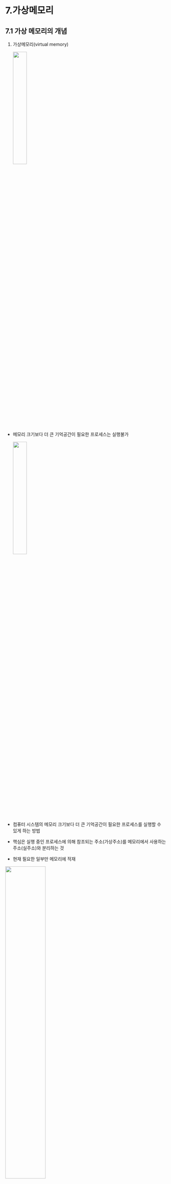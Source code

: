 # 7.가상메모리

## 7.1 가상 메모리의 개념

1. 가상메모리(virtual memory)
    
    <img src="https://github.com/myrhymetree/operating-system/assets/94158097/50618b75-faa7-49f2-bb4e-dcbab9206004" width="30%" height="30%"/>
    
- 메모리 크기보다 더 큰 기억공간이 필요한 프로세스는 실행불가
    
    <img src="https://github.com/myrhymetree/operating-system/assets/94158097/3ae960c6-855a-4d1b-821f-8d470d5e8a5e" width="30%" height="30%"/>

    
- 컴퓨터 시스템의 메모리 크기보다 더 큰 기억공간이 필요한 프로세스를 실행할 수 있게 하는 방법
- 핵심은 실행 중인 프로세스에 의해 참조되는 주소(가상주소)를 메모리에서 사용하는 주소(실주소)와 분리하는 것
- 현재 필요한 일부만 메모리에 적재

<img src="https://github.com/myrhymetree/operating-system/assets/94158097/7f570588-ccb7-4d4c-be76-08ef69ade0ce" width="50%" height="50%"/>

    
1. 사상(mapping)
- 가상주소를 실주소로 변환하는 과정
1. 동적 주소 변환(Dynamic Address Translation, DAT)
    - 주소 변환이 가상주소 내의 각 항목별로, 즉 바이트나 워드 단위로 이루어지면 변환에 필요한 정보량이 너무 많아짐
    -> 프로세스가 요구하는 메모리 공간보다 더 큰 기억장소를 필요로 함.
    -> 사상정보의 양을 줄여야 함
    - 프로세스가 실행되는 동안 가상주소를 실주소로 바꾸는 절차
    - 주소 변환 사상표를 이용
2. 인위적 연속성
    - 가상주소 공간에서 연속인 주소가 실주소공간에서도 연속일 필요는 없음

        <img src="https://github.com/myrhymetree/operating-system/assets/94158097/47102a0c-cb21-40f2-b00f-053a558545c0" width="50%" height="50%"/>
        

## 7.2 블록 단위 주소 변환

1. 항목별(바이트나 워드 단위) 변환의 문제점
    - 변환에 필요한 정보량이 많아 비효율적임
2. 주소 변환 사상표
    - 동적 주소변환을 위한 정보를 가진 표

        <img src="https://github.com/myrhymetree/operating-system/assets/94158097/c51d8d11-0a07-4b59-b9fb-d5cc9b459b08" width="80%" height="80%"/>
        
    - 주소 변환이 필요한 바이트나 워드 단위로 이뤄지면 변환에 필요한 정보량이 너무 많아 비효율적임
3. 블록 사상 시스템
    - 정보를 블록 단위로 분류하여 각 블록이 메모리의 어디에 위치하는지만을 관리
    - 가상 메모리의 각 블록이 메모리의 어디에 위치하는지 관리
    - 가상주소 ｖ= (ｂ, ｄ): b는 블록 번호, d는 블록의 시작점으로부터의 변위
  
      <img src="https://github.com/myrhymetree/operating-system/assets/94158097/981f1fd7-6cb6-4d2b-8fab-d3e38e8f293f" width="80%" height="80%"/>

        
    - 블록의 크기는 적절히 정해야 함
        - 크기가 커질수록
            - 사상표 크기 감소
            - 블록 전송시간 증가, 동시에 적재할 프로세스 수 감소
        - 크기가 작아질수록
            - 블록 전송시간 감소, 동시에 적재할 프로세스 수 증가
            - 사상표 크기 증가
4. 블록 구성 방식

    <img src="https://github.com/myrhymetree/operating-system/assets/94158097/d4c952f5-5737-4c97-ba83-ab8ff4f4e50a" width="50%" height="50%"/>
    
    - 페이지 : 블록의 크기가 동일
    - 세그먼트 : 블록의 크기가 다름

## 7.2.1 페이징 기법

1. 페이징 기법
    - 가상 메모리를 페이지 단위로 나누어 관리하는 기법
    - 메모리 영역도 페이지와 동일한 크기의 페이지 프레임으로 나눔
        - 페이지 프레임 : 페이지를 담을 수 있는 틀
  
        <img src="https://github.com/myrhymetree/operating-system/assets/94158097/5978792a-3395-46c4-bfe0-333861e9da86" width="80%" height="80%"/>

        
2. 페이지 프레임
    - 가상 메모리의 동일한 고정된 크기로 분할된 메모리 영역의 블록
    - 가상 메모리 상의 페이지를 담을 수 있도록 실제 메모리에 틀(frame)을 만들어 둔 것
3. 페이지 사상표

    <img src="https://github.com/myrhymetree/operating-system/assets/94158097/fcd82cfb-4fd5-42fe-9f8a-532a0552d372" width="80%" height="80%"/>
    
    - 프로세스가 사용하는 가상주소를 메모리에 적재된 후에도 바로 찾을 수 있도록 실주소로 동적 변환을 할 수 있게 함.
    - 페이지 번호에 대한 페이지 프레임 번호 저장
  
        <img src="https://github.com/myrhymetree/operating-system/assets/94158097/e27d8970-e732-458b-8efd-b2c9a5223a1f" width="50%" height="50%"/>
      
        
    - 가상주소의 페이지 번호별 저장 정보 : 실주소의 페이지 프레임 번호, 현재 메모리에 존재하는지의 여부 비트값, 보조기억장치의 주소
    
5. 동적 주소 변환
    - 직접 사상 : 페이지 사상표를 직접 이용하여 동적 주소 변환
    
    ![image](https://github.com/myrhymetree/operating-system/assets/94158097/22d11389-8ad2-4bee-a398-b9999e35d006)
    
    - 연관 사상 : 페이지 변환 정보를 연관 기억장치에 저장한 연관 사상표를 이용하여 동적 주소 변환
        
        ![image](https://github.com/myrhymetree/operating-system/assets/94158097/0d8086b8-57b1-4502-b6a0-035e4a3d384c)
        
    - 연관 기억장치 : 저장된 값을 이용하여 데이터를 엑세스하는 고속 메모리 장치
    
        ![image](https://github.com/myrhymetree/operating-system/assets/94158097/02a5f1bf-3617-4599-9807-0a07fa3e3ea2)
    
    - 연관 / 직접 사상 : 연관 사상표에는 가장 최근에 참조된 페이지 항목만 보관하고 나머지는 페이지 사상표에 수록하여, 연관 사상표에 없을 때는 직접 사상 기법으로 변환
6. 페이징 기법의 특징
    - 논리적 의미와 무관한 동일 크기의 페이지로 나눔
    - 메모리 보호는 페이지 단위로 이루어짐
    - 외부 단편화는 발생하지 않으나 내부 단편화는 발생할 수 있음

## 7.2.2 세그먼테이션 기법

1. 세그먼테이션 기법
   
    <img src="https://github.com/myrhymetree/operating-system/assets/94158097/17948670-fe23-4b64-a1ce-999701b4124f" width="50%" height="50%"/>

    - 가상 메모리를 세그먼트 단위로 나누어 관리하는 기법
        - 세그먼트 : 논리적 의미에 부합하는 다양한 크기의 블록
    - 세그먼트 사상표를 이용하여 동적 주소변환
    - 메모리 적재를 위해서는 최초 적합(first-fit), 최적 적합(best-fit) 등의 방법 이용
2. 세그먼트 사상표

    <img src="https://github.com/myrhymetree/operating-system/assets/94158097/85f2d99d-30e4-4d90-ac3e-1a12f7d5c025" width="50%" height="50%"/>
    
    - 페이지 사상표와 유사
        - 세그먼트 번호에 대한 실주소에서의 시작 위치 저장
        - 세그먼트 길이는 오버플로 확인용
        - 가상 주소의 세그먼트 번호별 저장 정보 : 실주소의 시작위치, 현재 메모리에 존재하는지의 여부 비트값, 보조기억장치의 주소, 세그먼트의 길이
        - 세그먼트 존재 비트 : 해당 세그먼트가 현재 메모리에 존재하는지 여부를 나타내는 비트값
    - 동적 주소변환
        
        ![image](https://github.com/myrhymetree/operating-system/assets/94158097/0cca70a5-e1fe-4f71-a7c5-42de4d5e6a5f)
        

## 7.2.3 페이징/세그먼테이션 혼용기법

![image](https://github.com/myrhymetree/operating-system/assets/94158097/aa75c31c-02e8-4d0b-9271-fab0b1655983)

![image](https://github.com/myrhymetree/operating-system/assets/94158097/a2af0a69-5a03-442f-93c4-23c5d7737850)

1. 페이징/세그먼테이션 혼용기법
    - 세그먼테이션 기법의 논리적 장점과 페이징 기법의 메모리 관리 측면의 장점을 활용
    - 가상 메모리를 세그먼트 단위로 분할 후 각 세그먼트를 다시 페이지 단위로 분할
    - 메모리도 페이지 프레임으로 분할하여 하나의 페이지만 페이지 프레임에 적재하는 방식
    - 세그먼트 사상표에 저장되는 주소는 실주소가 아닌 각 세그먼트에 대한 페이지 사상표의 시작 주소(그림에서 180)
    - 동적 주소변환
        
![image](https://github.com/myrhymetree/operating-system/assets/94158097/0bb090f7-9b98-4bbb-a17e-28a1388b0ae6)
        

# 7.3 페이지 호출기법

1. 메모리 호출기법
    - 어느 시점에 페이지 또는 세그먼트를 메모리에 적재할 것인가를 결정하는 기법
    - 페이징 기법에서 호출기법 종류
        - 요구 페이지 호출 기법
  
            <img src="https://github.com/myrhymetree/operating-system/assets/94158097/5493fd51-f9e3-4cf2-846f-1af3ca01a54b" width="50%" height="50%"/>
            
        - 예상 페이지 호출 기법
     
            <img src="https://github.com/myrhymetree/operating-system/assets/94158097/ff2d117a-659d-40d0-8495-626338f8a8ba" width="50%" height="50%"/>

            
2. 요구 페이지 호출기법(demand page fetch strategy)
    - 페이지가 요구될 때 해당 페이지를 메모리로 옮김
    - 페이지 결정에 대한 오버헤드가 최소화됨
    - 적재된 페이지는 실제로 참조됨
    - 프로세스 시작 지점에는 연속적으로 페이지 부재 발생
3. 예상 페이지 호출기법
    - 필요한 페이지를 예상하여 미리 페이지를 메모리에 옮김
    - 프로세스 시작 지점에 적용하면 성능이 개선됨
    - 예상이 옳았다면 실제로 필요한 시점이 되었을 때 프로세스 실행이 단절되지 않음
    - 예상이 잘못된 경우 시간과 메모리 공간 낭비

## 7.4 페이지 교체기법

1. 페이징 기법
    - 모든 페이지 프레임이 사용되고 있을 때 새로 적재되어야 할 페이지를 위해 적절한 교체 대상을 결정
        
        ![image](https://github.com/myrhymetree/operating-system/assets/94158097/4ac6ea1f-c7cf-4d6a-9eab-35dc20e3d119)
        
2. 최적화 원칙(principle of optimality)
    - 최적의 성과를 얻기 위해 앞으로 가장 오랫동안 사용되지 않을 페이지를 교체 대상으로 선택
    - 이론적으로 최적이나 미래를 예측할 수 없으므로 실제로 실현은 불가능
3. 선택을 위한 기본 정책
    - 대체로 좋은 결론은 내리면서 선택을 위한 시간 및 공간 오버헤드가 가장 적은 방법
4. 페이지 고정(교체 제외 페이지)
    - 효율적인 동작을 위해 어떤 페이지들은 교체가 일어나지 않도록 고정
    - 페이징을 위한 슈퍼바이저(커널) 코드 영역
    - 커널에 속하지 못한 보조기억장치 드라이버 영역
    - 시간을 맞춰 동작해야 하는 코드 영역
    - DMA 등에 의해 입출력장치로부터 직접 데이터가 교환되어야 하는 데이터 버퍼 영역 등

```
휴리스틱(Heuristics)이란,
문제를 해결하거나 불확실한 사항에 대해 판단을 내릴 필요가 있지만, 명확한 실마리가 없을 경우에 사용하는 편의적 발견적인 방법입니다. 다른 말로 표현하면 쉬운방법, 간편법, 발견법, 어림셈(어림짐작)이라고 말할 수 있습니다.

```

## 7.4.1 FIFO 페이지 교체

1. FIFO(First=In-First-Out) 페이지 교체 기법
    - 메모리 내에 가장 오래 있었던 페이지를 교체
    - 각 페이지가 메모리에 적재될 때마다 그때의 시간을 기억
    - FIFO 큐로 구현
        
       ![image](https://github.com/myrhymetree/operating-system/assets/94158097/4e20a1fe-9e87-4e60-908d-d5174e963fc1)
        
2. 단점
    - 가장 많이 사용하는 페이지를 교체시킬 가능성 있음
    - Belady의 이상현상(anomaly): 프로세스에 더 많은 수의 페이지 프레임을 할당할 경우 오히려 페이지 부재가 더 많이 발생할 수 있는 경우

        ![image](https://github.com/myrhymetree/operating-system/assets/94158097/82313c7c-5d39-4381-af96-3e9cf3ab1120)
        

## 7.4.2 LRU 페이지 교체

1. LUR(Least Recently Used) 페이지 교체기법
    - 가장 오랫동안 사용되지 않은 페이지를 선택하여 교체
    - 최근의 상황이 가까운 미래에 대한 좋은 척도라는 국부성 휴리스틱에 의존하는 것
    - 구현 : 참조시각 또는 리스트 이용
2. 국부성(locality)
    - 최근의 상황이 가까운 미래에 대한 좋은 척도
    - 프로세스는 기억장치 내의 정보를 어느 한순간에 특정 부분을 집중적으로 참조한다는 것
    - 시간 국부성과 공간 국부성
    - 시간 국부성 : 오후 3시에 날씨가 맑으면 오후 3시 30분에도 날씨가 맑을 가능성이 높다는 것
    - 공간 국부성 : 서울에 날씨가 맑다면 인천도 날씨가 맑을 가능성이 높다는 것
3. 참조시간을 이용한 LRU 구현
    - 각 페이지가 참조될 때마다 그때의 시간을 테이블에 기록
    - 페이지를 엑세스하면 해당 페이지 번호를 리스트의 선두에 옮김
    - 교체가 필요한 경우 리스트의 끝에 있는 페이지(참조시각이 가장 오래됨)가 교체 대상으로 선택
    
    ![image](https://github.com/myrhymetree/operating-system/assets/94158097/d3649ce6-7001-4785-9b18-0a8ae4c21fd4)
    *참조시간을 이용한 LRU 페이지 교체기법 구현*
    
4. 리스트를 이용한 LRU 구현
    - 메모리에 적재된 페이지 번호를 저장하는 리스트를 이용
    - 페이지를 엑세스하면 해당 페이지 번호를 리스트의 선두에 옮김
    - 교체가 필요한 경우 리스트의 끝에 있는 페이지가 교체 대상으로 선택
        
        ![image](https://github.com/myrhymetree/operating-system/assets/94158097/af628262-bdda-474f-91c9-5bc95581dc34)
        *리스트를 이용한 LRU 페이지 교체기법 구현*
        
5. 장점
    - Belady의 이상현상이 발생하지 않음
    - 많은 경우 최적화 원칙에 근사한 선택 가능
6. 단점
    - 경험적 판단이 맞지 않는 상황이 존재(여러 페이지로 구성되는 커다란 루프)
    - 국부성이 맞지 않는 상황도 존재
    - 막대한 오버헤드, 별로 이용되지 않음

## 7.4.3 LFU 페이지 교체

![image](https://github.com/myrhymetree/operating-system/assets/94158097/99faf30f-2074-48ff-9725-54def676d519)

1. LFU(Least Frequetly Used)페이지 교체 기법
    - 참조된 횟수가 가장 적은 페이지가 교체
    - 구현 : 참조횟수 이용
2. 단점
    - 가장 드물게 이용되는 페이지가 가장 최근에 메모리로 옮겨진 페이지일 가능성 있음
    - 초기에 매우 많이 사용된 후 더 이상 사용되지 않는 페이지는 불필요하게 메모리를 점유할 가능성 있음
    - 오버헤드가 큼

## 7.4.4 NUR 페이지 교체

1. NUR(Not Used Recently) 페이지 교체기법
    - 적은 오버헤드로 적절한 성능, 실제로 자주 사용되는 기법
    - 참조 여부와 수정 여부에 따라 페이지들을 네 그룹으로 구분
    <br />
    |그룹|r|m|비고|
    |---|---|---|---|
    |1|0|0|참조 O, 수정 X|
    |2|0|1|참조 X, 수정 O|
    |3|1|0|참조 O, 수정 X|
    |4|1|1|참조 O, 수정 O|
- 페이지 교체가 필요한 경우에는 그룹 1, 그룹 2, 그룹 3, 그룹 4의 순으로 비어 있지 않는 그룹에서 교체대상을 선택
- 그룹 내에서 선택은 무작위

## 7.4.5 2차 기회 페이지 교체

1. 2차 기회 페이지 교체기법
    - 참조 비트를 활용
    - 참조 비트가 0이면서 메모리 내에 가장 오래 있었던 페이지를 선택하여 교체
    - 구현 FIFO 큐와 참조 비트 이용
        - 각 페이지가 메모리에 적재될 때는 참조 비트 0
        - 적재된 상태에서 추가로 참조되면 참조 비트 1
        - 페이지 교체가 필요한 경우에는 FIFO 큐의 선두 항목을 꺼내 참조비트를 조사하여 '0'이면 그 프레임을 교체 대상으로 선택, '1'이면 이를 '0'으로 지우고 FIFO 큐의 뒤에 넣음
  
        <img src="https://github.com/myrhymetree/operating-system/assets/94158097/3cb628da-060d-49c9-b860-589d4e4d432a" width="50%" height="50%"/>
        
    - 참조할 페이지가 메모리에 없는 경우
        - 빈 페이지 프레임이 있으면
            - 페이지 적재, 큐에 추가, 참조 비트는 0으로 설정
        - 빈 페이지 프레임이 없으면
            1. 큐의 선두 항목을 꺼내 참조 비트 조사
            2. 1이면 0으로 바꿔 큐의 뒤에 추가 후 1단계로 이동
            3. 0이면 교체 대상으로 선택하여 교체
    - 참조할 페이지가 메모리에 있는 경우
        - 큐 위치 변화 없이 참조 비트만 1로 설정
        - 큐를 이용한 구현
  
        <img src="https://github.com/myrhymetree/operating-system/assets/94158097/7d5c8026-cd41-46da-83dc-5ddd46442575" width="80%" height="80%"/>
  
        <img src="https://github.com/myrhymetree/operating-system/assets/94158097/99fa15a1-e8ef-4b87-8602-ceaf8174ae9b" width="80%" height="80%"/>
        

## 7.4.6 클럭 페이지 교체

1. 클럭 페이지 교체(변형된 원형 큐를 이용한 구현)
   
    <img src="https://github.com/myrhymetree/operating-system/assets/94158097/a087d725-6951-4d21-8cf5-1fe71f868cb5" width="50%" height="50%"/>
    
    - 2차 기회 알고리즘에서 선형 큐 대신 원형 큐를 사용
    - 포인터가 시계바늘이 돌아가는 것처럼 원형 큐를 돌며 교체 대상 결정
    - 포인터는 마지막에 추가된 페이지의 다음 위치를 가리킴
        - 빈 페이지 프레임이 있는 경우 : 빈칸
        - 페이지 프레임이 꽉 찬 경우 : 큐의 선두

    <img src="https://github.com/myrhymetree/operating-system/assets/94158097/c276c55b-e0bc-45f8-a1e0-fa092ad3363a" width="80%" height="80%"/>

    

## 7.4.7 프로세스별 페이지 집합 관리

- 프로세스마다 사용할 수 있는 페이지 프레임의 개수만큼 메모리에 유지되는 페이지 집합
- 집합의 크기가 작을 수록 시스템 처리량 증대
    - 각 프로세스별 페이지 부재는 자주 발생하여 성능 저하
- 집합의 크기가 클수록 프로세스별 페이지 부재는 감소
    - 메모리에 적재될 수 있는 프로세스 수는 줄어듦
- 각 프로세스가 사용할 수 있는 페이지 프레임 개수 관리
    - 워킹 세트 알고리즘, PFF 알고리즘
1. 워킹세트(working set) 알고리즘
    - 페이지 부재 비율을 감소시키기 위하여 Denning이 제안
    - 워킹세트 : 하나의 프로세스가 자주 참조하는 페이지의 집합
    - 프로세스의 워킹세트 W(t,δ)
        - 시각 t에 t를 포함한 직전 δ시간 동안 참조한 페이지의 집합
        - 시간 t에서 한 프로세스의 워킹세트 W(t, w)는 t-w로부터 t까지의 프로세스 시간 간격 동안 참조된 페이지의 집합
  
        <img src="https://github.com/myrhymetree/operating-system/assets/94158097/924a331b-9ebe-4b7e-a5fb-bfd3e3938ba8" width="50%" height="50%"/>

    - 워킹세트 알고리즘
        - 프로세스가 수행됢에 따라 그 프로세스의 워킹 세트는 변할 수 있으며 워킹 세트의 크기도 달라질 수 있음
        - 워킹 세트 알고리즘의 원칙
            - 실행중인 프로그램의 워킹세트를 메모리에 유지시키는 것
        - 워킹 세트를 메모리에 유지하지 않으면 쓰레싱 유발 가능
            - 쓰레싱(thrashing) : 페이지 부재가 비정상적으로 많이 발생하여 프로그램의 처리보다 페이지 교체에 너무 많은 시간을 소비함으로써 시스템의 처리량이 급격히 저하되는 현상
        - 프로세스마다 워킹 세트 크기에 맞게 페이지 프레임 개수 조절
        - 충분한 여분의 페이지 프레임이 존재
            - 실행 프로세스 수 늘림
        - 실행 중인 프로세스들의 워킹 세트 크기의 합이 총 페이지 프레임 수를 넘어섬
            - 우선순위가 낮은 프로세스를 일시 중지
        - 문제점
            - 과거를 통해 미래를 예측하는 것이 정확하지 않음
            - 워킹 세트를 정확히 알아내고 계속 업데이트하는 것이 현실적으로 어려움
            - 워킹세트 윈도 크기 δ의 최적값을 알기 어려우며 이 역시 변화할 수 있음
2. PFF(Page Fault Frequency) 알고리즘
    - 페이지 부재 빈도(PFF)를 이용하여 프로세스 별 페이지 집합의 크기를 변화시키는 기법
    - PFF(Page Fault Frequency)
        - 얼마나 자주 페이지 교체가 발생하는지를 나타내는 척도
        - 페이지 부재가 발생하면 직전 페이지 부재 이후로 경과된 시간의 역수
    - 상주 페이지 세트 : 프로세스가 페이지 부재 때문에 멈추게 되는 빈도에 기초한 페이지 세트
    - PFF 알고리즘
        - PFF의 상한과 하한을 정해 둠
            - PFF가 상한보다 높으면 페이지 프레임 개수를 1증가
            - PFF가 하한보다 낮으면 그 사이에 참조되지 않았던 페이지를 모두 제거
        - 페이지 부재 빈도가 상한보다 높으면 들어오려는 페이지는 그 프로세스의 상주 페이지 세트에 추가하고, 페이지 부재 빈도가 하한보다 낮으면 그 사이에 호출되지 않았던 페이지는 모두 제거
        - 장점 : 프로세스별 페이지 집합이 워킹 세트 알고리즘처럼 자주 바뀌지 않음

## 참고

연관/직접 사상
[https://velog.io/@choi-yh/OS-가상-메모리-관리](https://velog.io/@choi-yh/OS-%EA%B0%80%EC%83%81-%EB%A9%94%EB%AA%A8%EB%A6%AC-%EA%B4%80%EB%A6%AC)
